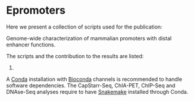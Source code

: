# Epromoters


Here we present a collection of scripts used for the publication:

Genome-wide characterization of mammalian promoters with distal enhancer functions.

The scripts and the contribution to the results are listed:


1. 

A [Conda](https://conda.io/docs/) installation with [Bioconda](https://bioconda.github.io/) channels is recommended to handle software dependencies.
The CapStarr-Seq, ChIA-PET, ChIP-Seq and DNAse-Seq analyses require to have [Snakemake](https://snakemake.readthedocs.io/en/stable/) installed through Conda.


